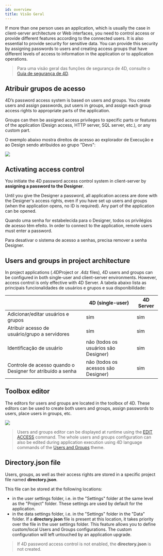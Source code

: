 ```yaml
---
id: overview
title: Visão Geral
---
```


If more than one person uses an application, which is usually the case in client-server architecture or Web interfaces, you need to control access or provide different features according to the connected users. It is also essential to provide security for sensitive data. You can provide this security by assigning passwords to users and creating access groups that have different levels of access to information in the application or to application operations.

> Para uma visão geral das funções de segurança de 4D, consulte o [Guia de segurança de 4D](https://blog.4d.com/4d-security-guide/).

## Atribuir grupos de acesso

4D’s password access system is based on users and groups. You create users and assign passwords, put users in groups, and assign each group access rights to appropriate parts of the application.

Groups can then be assigned access privileges to specific parts or features of the application (Design access, HTTP server, SQL server, etc.), or any custom part.

O exemplo abaixo mostra direitos de acesso ao explorador de Execução e ao Design sendo atribuidos ao grupo "Devs":

![](../assets/en/Users/Access1.png)

## Activating access control

You initiate the 4D password access control system in client-server by **assigning a password to the Designer**.

Until you give the Designer a password, all application access are done with the Designer's access rights, even if you have set up users and groups (when the application opens, no ID is required). Any part of the application can be opened.

Quando uma senha for estabelecida para o Designer, todos os privilégios de acesso têm efeito. In order to connect to the application, remote users must enter a password.

Para desativar o sistema de acesso a senhas, precisa remover a senha Designer.

## Users and groups in project architecture

In project applications (.4DProject or .4dz files), 4D users and groups can be configured in both single-user and client-server environments. However, access control is only effective with 4D Server. A tabela abaixo lista as principais funcionalidades de usuários e grupos e sua disponibilidade:

|                                                            | 4D (single-user)                     | 4D Server |
| ---------------------------------------------------------- | ------------------------------------ | --------- |
| Adicionar/editar usuários e grupos                         | sim                                  | sim       |
| Atribuir acesso de usuário/grupo a servidores              | sim                                  | sim       |
| Identificação de usuário                                   | não (todos os usuários são Designer) | sim       |
| Controle de acesso quando o Designer for atribuído a senha | não (todos os acessos são Designer)  | sim       |

## Toolbox editor

The editors for users and groups are located in the toolbox of 4D. These editors can be used to create both users and groups, assign passwords to users, place users in groups, etc.

![](../assets/en/Users/editor.png)

> Users and groups editor can be displayed at runtime using the [EDIT ACCESS](https://doc.4d.com/4Dv18/4D/18/EDIT-ACCESS.301-4504687.en.html) command. The whole users and groups configuration can also be edited during application execution using 4D language commands of the [Users and Groups](https://doc.4d.com/4Dv18R3/4D/18-R3/Users-and-Groups.201-4900438.en.html) theme.

## Directory.json file

Users, groups, as well as their access rights are stored in a specific project file named **directory.json**.

This file can be stored at the following locations:

- in the user settings folder, i.e. in the "Settings" folder at the same level as the "Project" folder. These settings are used by default for the application.
- in the data settings folder,  i.e. in the "Settings" folder in the "Data" folder. If a **directory.json** file is present at this location, it takes priority over the file in the user settings folder. This feature allows you to define custom/local Users and Groups configurations. The custom configuration will left untouched by an application upgrade.

> If 4D password access control is not enabled, the **directory.json** is not created.

